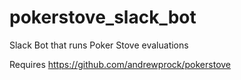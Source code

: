 # pokerstove_slack_bot
Slack Bot that runs Poker Stove evaluations

Requires https://github.com/andrewprock/pokerstove
